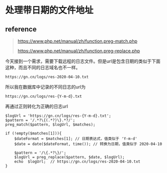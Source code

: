 # 处理带日期的文件地址

## reference

> https://www.php.net/manual/zh/function.preg-match.php
>
> https://www.php.net/manual/zh/function.preg-replace.php

今天接到一个需求，需要下载远程的日志文件。但是url是包含日期的类似于下面这种，而且不同的日志域名也不一样。

```
https://gn.cn/logs/res-2020-04-10.txt
```

所以我在数据库中记录的不同日志的url为 

```
https://gn.cn/logs/res-{Y-m-d}.txt
```

再通过正则转化为正确的日志url

```
$logUrl = 'https://gn.cn/logs/res-{Y-m-d}.txt';
$pattern = '/.*?\{(.*?)\}.*?/';
preg_match($pattern, $logUrl, $matches);

if (!empty($matches[1])){
    $dateFormat = $matches[1]; // 日期表达式，值类似于 'Y-m-d'
    $date = date($dateFormat, time()); // 转换为日期，值类似于 2020-04-10

    $pattern = '/\{.*?\}/';
    $logUrl = preg_replace($pattern, $date, $logUrl);
    echo  $logUrl;  // https://gn.cn/logs/res-2020-04-10.txt
}
```

